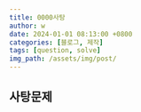 ```yaml
---
title: 0000사탕
author: w
date: 2024-01-01 08:13:00 +0800
categories: [블로그, 제작]
tags: [question, solve]
img_path: /assets/img/post/
---
```


## 사탕문제
